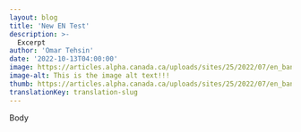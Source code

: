 ```yaml
---
layout: blog
title: 'New EN Test'
description: >-
  Excerpt
author: 'Omar Tehsin'
date: '2022-10-13T04:00:00'
image: https://articles.alpha.canada.ca/uploads/sites/25/2022/07/en_banner_blog_retro_facilitation_tips_1cf0d3e501.jpg
image-alt: This is the image alt text!!!
thumb: https://articles.alpha.canada.ca/uploads/sites/25/2022/07/en_banner_blog_retro_facilitation_tips_1cf0d3e501-1024x576.jpg
translationKey: translation-slug
---
```


<p>Body</p>

